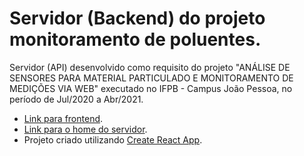 # Servidor (Backend) do projeto monitoramento de poluentes.

Servidor (API) desenvolvido como requisito do projeto "ANÁLISE DE SENSORES PARA MATERIAL PARTICULADO E MONITORAMENTO DE MEDIÇÕES VIA WEB" executado no IFPB - Campus João Pessoa, no período de Jul/2020 a Abr/2021.

* [Link para frontend](https://github.com/igor-stefan/pagina-monitoramento-poluentes-2020).
* [Link para o home do servidor](http://still-earth-23257.herokuapp.com/).
* Projeto criado utilizando [Create React App](https://github.com/facebook/create-react-app).
